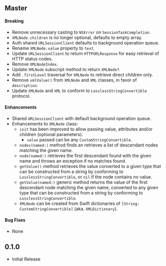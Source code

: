 ## Master

#### Breaking
- Remove unnecessary casting to `NSError` on `SessionTaskCompletion`.
- `XMLNode.children` is no longer optional, defaults to empty array.
- Auth shared `URLSessionClient` defaults to background operation queue.
- Rename `XMLNode.value` property to `text`.
- Update `URLSessionClient` to return `HTTPURLResponse` for easy retrieval of HTTP status codes.
- Remove `XMLNodeIndex`.
- Update `XMLNode` subscript method to return `XMLNode?`.
- Add `.firstLevel` traversal for `XMLNode` to retrieve direct children only.
- Remove `xmlValue()` from `XMLNode` and `XML` classes, in favor of `description`.
- Update `XMLNode` and `XML` to conform to `LosslessStringConvertible` protocol.

#### Enhancements
- Shared `URLSessionClient` with default background operation queue.
- Enhancements to `XMLNode` class:
  - `init` has been improved to allow passing value, attributes and/or children (optional parameters).
    - `value` passed can be any `CustomStringConvertible`.
  - `nodes(named:)` method finds an retrieves a list of descendant nodes matching the given name.
  - `node(named:)` retrieves the first descendant found with the given name and throws an exception if no matches found.
  - `getValue()` method retrieves the value converted to a given type that can be constructed from a string by conforming to `LosslessStringConvertible`, or `nil` if the node contains no value.
  - `getValue(named:)` generic method returns the value of the first descendant node matching the given name, converted to any given type that can be constructed from a string by conforming to `LosslessStringConvertible`.
  - `XMLNode` can be created from Swift dictionaries of `[String: CustomStringConvertible]` (aka. `XMLDictionary`).

#### Bug Fixes
- None

## 0.1.0
- Initial Release
